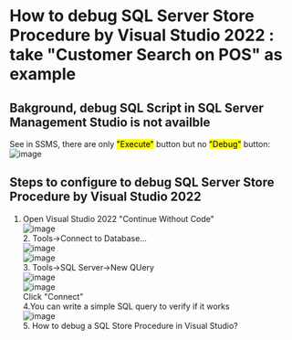 # How to debug SQL Server Store Procedure by Visual Studio 2022 : take "Customer Search on POS" as example
## Bakground,  debug SQL Script in SQL Server Management Studio is not availble 
   See in SSMS, there are only <mark>"Execute"</mark> button but no <mark>"Debug"</mark> button:<br/>
   ![image](https://github.com/user-attachments/assets/a7d35d5a-057e-4b9b-843f-f02a476b3b9e)

## Steps to configure to debug SQL Server Store Procedure by Visual Studio 2022
   1. Open Visual Studio 2022 "Continue Without Code"<br/>
       ![image](https://github.com/user-attachments/assets/db474031-cd7f-42e5-bd56-b9659e6422b0)<br/>
    2. Tools->Connect to Database...<br/>
       ![image](https://github.com/user-attachments/assets/e2bcc613-38dd-46f0-bfb9-4db88a2101e6)<br/>
       ![image](https://github.com/user-attachments/assets/fa7d2c63-5fc1-4161-bf10-6b225c5e481e)<br/>
     3. Tools->SQL Server->New QUery<br/>
        ![image](https://github.com/user-attachments/assets/e98b4c56-e1c1-405e-8855-d3f6ffcfc8ec)<br/>
        ![image](https://github.com/user-attachments/assets/23013a64-4325-4074-bb66-03add99cceb7)<br/>
        Click "Connect"<br/>
      4.You can write a simple SQL query to verify if it works<br/>
         ![image](https://github.com/user-attachments/assets/3de1abac-3615-41af-a097-4fe18d9835db)<br/>
      5. How to debug a SQL Store Procedure in Visual Studio?<br/>
  
